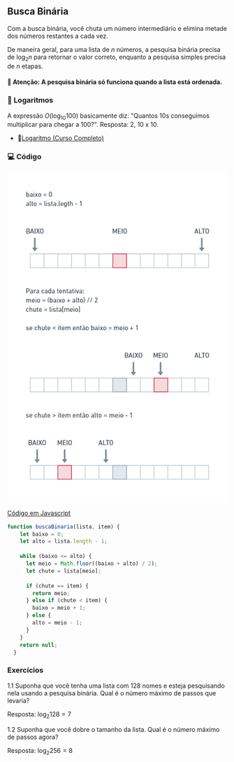 ## Busca Binária

Com a busca binária, você chuta um número intermediário e elimina metade dos números restantes a cada vez. 

De maneira geral, para uma lista de *n* números, a pesquisa binária precisa de $\log_{2} n$ para retornar o valor correto, enquanto a pesquisa simples precisa de <i>n</i> etapas.

#### 🛑 Atenção: A pesquisa binária só funciona quando a lista está ordenada.

### 🔢 Logaritmos

A expressão $O(\log_{10} 100)$ basicamente diz: "Quantos 10s conseguimos multiplicar para chegar a 100?". Resposta: 2, 10 x 10.

- 🎥[Logaritmo (Curso Completo)](https://www.youtube.com/playlist?list=PLTPg64KdGgYiyW4u-g8y-dSkT1iz2cUKA)

### 💻 Código

![Diagrama de Busca Binária](./images/binary-search.png "Busca Binária")

[Código em Javascript](./algorithms/binary-search/main.js)

```javascript
function buscaBinaria(lista, item) {
    let baixo = 0;
    let alto = lista.length - 1;
  
    while (baixo <= alto) {
      let meio = Math.floor((baixo + alto) / 2);
      let chute = lista[meio];
  
      if (chute == item) {
        return meio;
      } else if (chute < item) {
        baixo = meio + 1;
      } else {
        alto = meio - 1;
      }
    }
    return null;
  }
```

### Exercícios 
1.1 Suponha que você tenha uma lista com 128 nomes e esteja pesquisando nela usando a pesquisa binária. Qual é o número máximo de passos que levaria?

Resposta: $\log_{2} 128 = 7$

1.2 Suponha que você dobre o tamanho da lista. Qual é o número máximo de passos agora?

Resposta: $\log_{2} 256 = 8$